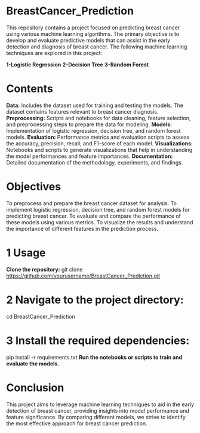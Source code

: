 # BreastCancer_Prediction
This repository contains a project focused on predicting breast cancer using various machine learning algorithms. The primary objective is to develop and evaluate predictive models that can assist in the early detection and diagnosis of breast cancer. The following machine learning techniques are explored in this project:

 **1-Logistic Regression**
 **2-Decision Tree**
**3-Random Forest**
# Contents
**Data:** Includes the dataset used for training and testing the models. The dataset contains features relevant to breast cancer diagnosis.
**Preprocessing:** Scripts and notebooks for data cleaning, feature selection, and preprocessing steps to prepare the data for modeling.
**Models:** Implementation of logistic regression, decision tree, and random forest models.
**Evaluation:** Performance metrics and evaluation scripts to assess the accuracy, precision, recall, and F1-score of each model.
**Visualizations:** Notebooks and scripts to generate visualizations that help in understanding the model performances and feature importances.
**Documentation:** Detailed documentation of the methodology, experiments, and findings.

# Objectives
To preprocess and prepare the breast cancer dataset for analysis.
To implement logistic regression, decision tree, and random forest models for predicting breast cancer.
To evaluate and compare the performance of these models using various metrics.
To visualize the results and understand the importance of different features in the prediction process.

# 1 Usage
**Clone the repository:**
git clone https://github.com/yourusername/BreastCancer_Prediction.git
# 2 Navigate to the project directory:
cd BreastCancer_Prediction
# 3 Install the required dependencies:
pip install -r requirements.txt
**Run the notebooks or scripts to train and evaluate the models.**
# Conclusion
This project aims to leverage machine learning techniques to aid in the early detection of breast cancer, providing insights into model performance and feature significance. By comparing different models, we strive to identify the most effective approach for breast cancer prediction.
